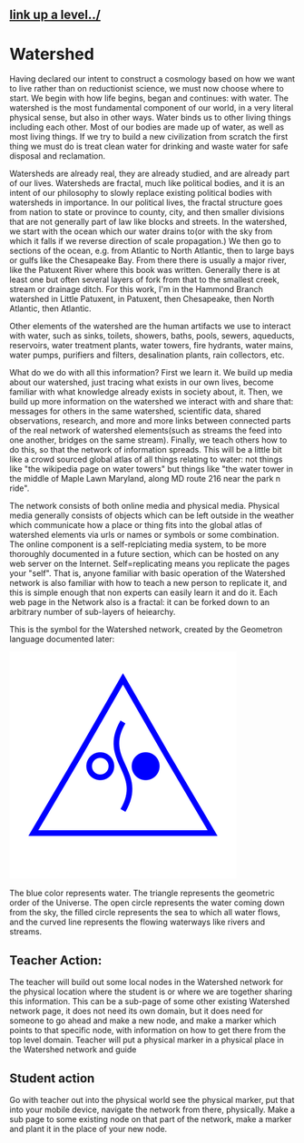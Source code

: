 ## [link up a level../](../)

# Watershed

Having declared our intent to construct a cosmology based on how we want to live rather than on reductionist science, we must now choose where to start.  We begin with how life begins, began and continues: with water.  The watershed is the most fundamental component of our world, in a very literal physical sense, but also in other ways. Water binds us to other living things including each other.  Most of our bodies are made up of water, as well as most living things.  If we try to build a new civilization from scratch the first thing we must do is treat clean water for drinking and waste water for safe disposal and reclamation.

Watersheds are already real, they are already studied, and are already part of our lives.  Watersheds are fractal, much like political bodies, and it is an intent of our philosophy to slowly replace existing political bodies with watersheds in importance.  In our political lives, the fractal structure goes from nation to state or province to county, city, and then smaller divisions that are not generally part of law like blocks and streets.  In the watershed, we start with the ocean which our water drains to(or with the sky from which it falls if we reverse direction of scale propagation.)  We then go to sections of the ocean, e.g. from Atlantic to North Atlantic, then to large bays or gulfs like the Chesapeake Bay.  From there there is usually a major river, like the Patuxent River where this book was written. Generally there is at least one but often several layers of fork from that to the smallest creek, stream or drainage ditch.  For this work, I'm in the Hammond Branch watershed in Little Patuxent, in Patuxent, then Chesapeake, then North Atlantic, then Atlantic.  

Other elements of the watershed are the human artifacts we use to interact with water, such as sinks, toilets, showers, baths, pools, sewers, aqueducts, reservoirs, water treatment plants, water towers, fire hydrants, water mains, water pumps, purifiers and filters, desalination plants, rain collectors, etc.  

What do we do with all this information?  First we learn it.  We build up media about our watershed, just tracing what exists in our own lives, become familiar with what knowledge already exists in society about, it. Then, we build up more information on the watershed we interact with and share that: messages for others in the same watershed, scientific data, shared observations, research, and more and more links between connected parts of the real network of watershed elements(such as streams the feed into one another, bridges on the same stream).  Finally, we teach others how to do this, so that the network of information spreads.  This will be a little bit like a crowd sourced global atlas of all things relating to water: not things like "the wikipedia page on water towers" but things like "the water tower in the middle of Maple Lawn Maryland, along MD route 216 near the park n ride".  

The network consists of both online media and physical media.  Physical media generally consists of objects which can be left outside in the weather which communicate how a place or thing fits into the global atlas of watershed elements via urls or names or symbols or some combination.  The online component is a self-replciating media system, to be more thoroughly documented in a future section, which can be hosted on any web server on the Internet.  Self=replicating means you replicate the pages your "self".  That is, anyone familiar with basic operation of the Watershed network is also familiar with how to teach a new person to replicate it, and this is simple enough that non experts can easily learn it and do it.  Each web page in the Network also is a fractal: it can be forked down to an arbitrary number of sub-layers of heiearchy.  

This is the symbol for the Watershed network, created by the Geometron language documented later:

![](../symbols/watershed.svg)

The blue color represents water.  The triangle represents the geometric order of the Universe.  The open circle represents the water coming down from the sky, the filled circle represents the sea to which all water flows, and the curved line represents the flowing waterways like rivers and streams.

## Teacher Action:

The teacher will build out some local nodes in the Watershed network for the physical location where the student is or where we are together sharing this information.  This can be a sub-page of some other existing Watershed network page, it does not need its own domain, but it does need for someone to go ahead and make a new node, and make a marker which points to that specific node, with information on how to get there from the top level domain.  Teacher will put a physical marker in a physical place in the Watershed network and guide 

## Student action

Go with teacher out into the physical world see the physical marker, put that into your mobile device, navigate the network from there, physically.  Make a sub page to some existing node on that part of the network, make a marker and plant it in the place of your new node.


